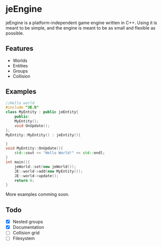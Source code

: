 jeEngine
========
jeEngine is a platform-independent game engine written in C++.
Using it is meant to be simple, and the engine is meant to be as small and flexible as possible.

Features
--------
- Worlds
- Entities
- Groups
- Collision

Examples
--------
```C++
//Hello world
#include "JE.h"
class MyEntity : public jeEntity{
	public:
	MyEntity();
	void OnUpdate();
};
MyEntity::MyEntity() : jeEntity(){

}
void MyEntity::OnUpdate(){
	std::cout << "Hello World!" << std::endl;
}
int main(){
	jeWorld::set(new jeWorld());
	JE::world->add(new MyEntity());
	JE::world->update();
	return 0;
}
```

More examples comming soon.

Todo
--------
- [x] Nested groups
- [x] Documentation
- [ ] Collision grid
- [ ] Filesystem
